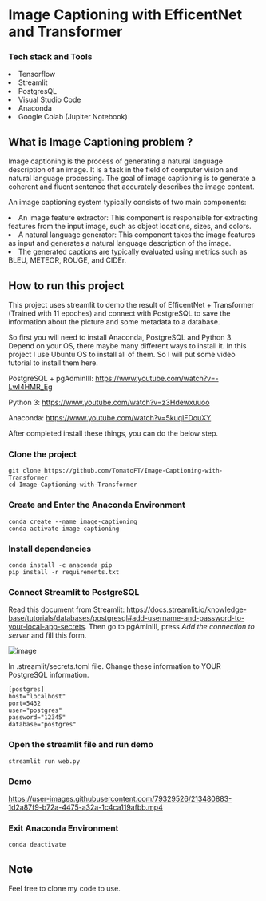 # Image Captioning with EfficentNet and Transformer
<h3>Tech stack and Tools</h3> 
<li>Tensorflow</li>
<li>Streamlit</li>
<li>PostgresQL</li>
<li>Visual Studio Code</li>
<li>Anaconda</li>
<li>Google Colab (Jupiter Notebook)</li>

## What is Image Captioning problem ?
<p>Image captioning is the process of generating a natural language description of an image. It is a task in the field of computer vision and natural language processing. The goal of image captioning is to generate a coherent and fluent sentence that accurately describes the image content.</p>

An image captioning system typically consists of two main components:

<li>An image feature extractor: This component is responsible for extracting features from the input image, such as object locations, sizes, and colors.

<li>A natural language generator: This component takes the image features as input and generates a natural language description of the image.</li>

<li>The generated captions are typically evaluated using metrics such as BLEU, METEOR, ROUGE, and CIDEr.</li>

## How to run this project

This project uses streamlit to demo the result of EfficentNet + Transformer (Trained with 11 epoches) and connect with PostgreSQL to save the information about the picture and some metadata to a database.

So first you will need to install Anaconda, PostgreSQL and Python 3. Depend on your OS, there maybe many different ways to install it. In this project I use Ubuntu OS to install all of them. So I will put some video tutorial to install them here.

PostgreSQL + pgAdminIII: https://www.youtube.com/watch?v=-LwI4HMR_Eg

Python 3: https://www.youtube.com/watch?v=z3Hdewxuuoo

Anaconda: https://www.youtube.com/watch?v=5kuqIFDouXY

After completed install these things, you can do the below step.
### Clone the project

```
git clone https://github.com/TomatoFT/Image-Captioning-with-Transformer
cd Image-Captioning-with-Transformer
```
### Create and Enter the Anaconda Environment

```
conda create --name image-captioning
conda activate image-captioning
```
### Install dependencies
```
conda install -c anaconda pip
pip install -r requirements.txt
```

### Connect Streamlit to PostgreSQL
Read this document from Streamlit: https://docs.streamlit.io/knowledge-base/tutorials/databases/postgresql#add-username-and-password-to-your-local-app-secrets. Then go to pgAminIII, press _Add the connection to server_ and fill this form.


![image](https://user-images.githubusercontent.com/79329526/213474760-fb74bf0c-52b5-4f75-a098-9cfceb068756.png)

In .streamlit/secrets.toml file. Change these information to YOUR PostgreSQL information. 

```
[postgres]
host="localhost"
port=5432
user="postgres"
password="12345"
database="postgres"
```
### Open the streamlit file and run demo

```
streamlit run web.py
```

### Demo

https://user-images.githubusercontent.com/79329526/213480883-1d2a87f9-b72a-4475-a32a-1c4ca119afbb.mp4

### Exit Anaconda Environment

```
conda deactivate
```
## Note
Feel free to clone my code to use. 
